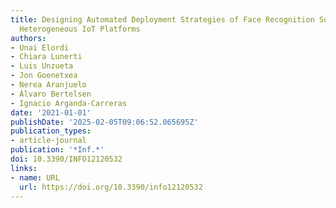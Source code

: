 ```yaml
---
title: Designing Automated Deployment Strategies of Face Recognition Solutions in
  Heterogeneous IoT Platforms
authors:
- Unai Elordi
- Chiara Lunerti
- Luis Unzueta
- Jon Goenetxea
- Nerea Aranjuelo
- Álvaro Bertelsen
- Ignacio Arganda-Carreras
date: '2021-01-01'
publishDate: '2025-02-05T09:06:52.065695Z'
publication_types:
- article-journal
publication: '*Inf.*'
doi: 10.3390/INFO12120532
links:
- name: URL
  url: https://doi.org/10.3390/info12120532
---
```

